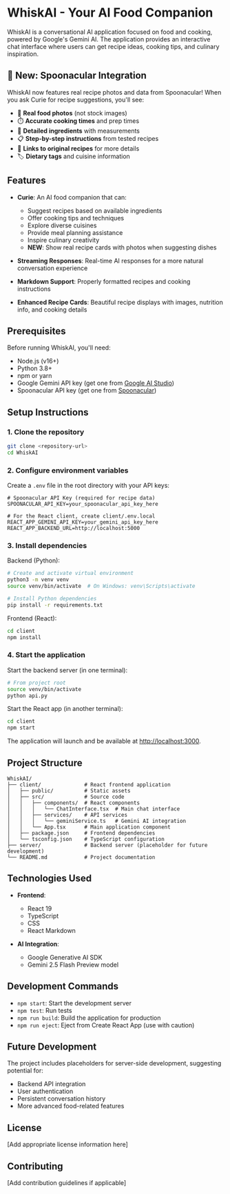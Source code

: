 # WhiskAI - Your AI Food Companion

WhiskAI is a conversational AI application focused on food and cooking, powered by Google's Gemini AI. The application provides an interactive chat interface where users can get recipe ideas, cooking tips, and culinary inspiration.

## 🎉 New: Spoonacular Integration

WhiskAI now features real recipe photos and data from Spoonacular! When you ask Curie for recipe suggestions, you'll see:
- 📸 **Real food photos** (not stock images)
- ⏱️ **Accurate cooking times** and prep times
- 🥘 **Detailed ingredients** with measurements
- 📋 **Step-by-step instructions** from tested recipes
- 🔗 **Links to original recipes** for more details
- 🏷️ **Dietary tags** and cuisine information

## Features

- **Curie**: An AI food companion that can:
  - Suggest recipes based on available ingredients
  - Offer cooking tips and techniques
  - Explore diverse cuisines
  - Provide meal planning assistance
  - Inspire culinary creativity
  - **NEW**: Show real recipe cards with photos when suggesting dishes

- **Streaming Responses**: Real-time AI responses for a more natural conversation experience
- **Markdown Support**: Properly formatted recipes and cooking instructions
- **Enhanced Recipe Cards**: Beautiful recipe displays with images, nutrition info, and cooking details

## Prerequisites

Before running WhiskAI, you'll need:

- Node.js (v16+)
- Python 3.8+
- npm or yarn
- Google Gemini API key (get one from [Google AI Studio](https://makersuite.google.com/app/apikey))
- Spoonacular API key (get one from [Spoonacular](https://spoonacular.com/food-api))

## Setup Instructions

### 1. Clone the repository

```bash
git clone <repository-url>
cd WhiskAI
```

### 2. Configure environment variables

Create a `.env` file in the root directory with your API keys:

```
# Spoonacular API Key (required for recipe data)
SPOONACULAR_API_KEY=your_spoonacular_api_key_here

# For the React client, create client/.env.local
REACT_APP_GEMINI_API_KEY=your_gemini_api_key_here
REACT_APP_BACKEND_URL=http://localhost:5000
```

### 3. Install dependencies

Backend (Python):
```bash
# Create and activate virtual environment
python3 -m venv venv
source venv/bin/activate  # On Windows: venv\Scripts\activate

# Install Python dependencies
pip install -r requirements.txt
```

Frontend (React):
```bash
cd client
npm install
```

### 4. Start the application

Start the backend server (in one terminal):
```bash
# From project root
source venv/bin/activate
python api.py
```

Start the React app (in another terminal):
```bash
cd client
npm start
```

The application will launch and be available at [http://localhost:3000](http://localhost:3000).

## Project Structure

```
WhiskAI/
├── client/              # React frontend application
│   ├── public/          # Static assets
│   ├── src/             # Source code
│   │   ├── components/  # React components
│   │   │   └── ChatInterface.tsx  # Main chat interface
│   │   ├── services/    # API services
│   │   │   └── geminiService.ts   # Gemini AI integration
│   │   └── App.tsx      # Main application component
│   ├── package.json     # Frontend dependencies
│   └── tsconfig.json    # TypeScript configuration
├── server/              # Backend server (placeholder for future development)
└── README.md            # Project documentation
```

## Technologies Used

- **Frontend**:
  - React 19
  - TypeScript
  - CSS
  - React Markdown

- **AI Integration**:
  - Google Generative AI SDK
  - Gemini 2.5 Flash Preview model

## Development Commands

- `npm start`: Start the development server
- `npm test`: Run tests
- `npm run build`: Build the application for production
- `npm run eject`: Eject from Create React App (use with caution)

## Future Development

The project includes placeholders for server-side development, suggesting potential for:

- Backend API integration
- User authentication
- Persistent conversation history
- More advanced food-related features

## License

[Add appropriate license information here]

## Contributing

[Add contribution guidelines if applicable]